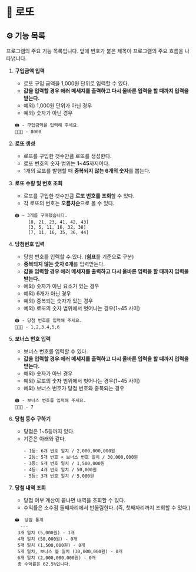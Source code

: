 # **💸 로또**

## **⚙️** 기능 목록

프로그램의 주요 기능 목록입니다.
앞에 번호가 붙은 제목이 프로그램의 주요 흐름을 나타냅니다.

1. **구입금액 입력**

   - 로또 구입 금액을 1,000원 단위로 입력할 수 있다.
   - **값을 입력할 경우 에러 메세지를 출력하고 다시 올바른 입력을 할 때까지 입력을 받는다.**
   - 예외) 1,000원 단위가 아닌 경우
   - 예외) 숫자가 아닌 경우

   ```
   🖨️ - 구입금액을 입력해 주세요.
   🧑🏻‍💻 - 8000
   ```

2. **로또 생성**
   - 로또를 구입한 갯수만큼 로또를 생성한다.
   - 로또 번호의 숫자 범위는 **1~45**까지이다.
   - 1개의 로또를 발행할 때 **중복되지 않는 6개의 숫자**를 뽑는다.
3. **로또 수량 및 번호 조회**

   - 로또를 구입한 갯수만큼 **로또 번호를 조회**할 수 있다.
   - 각 로또의 번호는 **오름차순**으로 볼 수 있다.

   ```
   🖨️ - 3개를 구매했습니다.
   		[8, 21, 23, 41, 42, 43]
   		[3, 5, 11, 16, 32, 38]
   		[7, 11, 16, 35, 36, 44]
   ```

4. **당첨번호 입력**

   - 당첨 번호를 입력할 수 있다. (**쉼표**를 기준으로 구분)
   - **중복되지 않는 숫자 6개**를 입력받는다.
   - **값을 입력할 경우 에러 메세지를 출력하고 다시 올바른 입력을 할 때까지 입력을 받는다.**
   - 예외) 숫자가 아닌 요소가 있는 경우
   - 예외) 6개가 아닌 경우
   - 예외) 중복되는 숫자가 있는 경우
   - 예외) 로또의 숫자 범위에서 벗어나는 경우(1~45 사이)

   ```
   🖨️ - 당첨 번호를 입력해 주세요.
   🧑🏻‍💻 - 1,2,3,4,5,6
   ```

5. **보너스 번호 입력**

   - 보너스 번호를 입력할 수 있다.
   - **값을 입력할 경우 에러 메세지를 출력하고 다시 올바른 입력을 할 때까지 입력을 받는다.**
   - 예외) 숫자가 아닌 경우
   - 예외) 로또의 숫자 범위에서 벗어나는 경우(1~45 사이)
   - 예외) 보너스 번호가 당첨 번호와 중복되는 경우

   ```
   🖨️ - 보너스 번호를 입력해 주세요.
   🧑🏻‍💻 - 7
   ```

6. **당첨 등수 구하기**
   - 당첨은 1~5등까지 있다.
   - 기준은 아래와 같다.
     ```
     - 1등: 6개 번호 일치 / 2,000,000,000원
     - 2등: 5개 번호 + 보너스 번호 일치 / 30,000,000원
     - 3등: 5개 번호 일치 / 1,500,000원
     - 4등: 4개 번호 일치 / 50,000원
     - 5등: 3개 번호 일치 / 5,000원
     ```
7. **당첨 내역 조회**

   - 당첨 여부 계산이 끝나면 내역을 조회할 수 있다.
   - 수익률은 소수점 둘째자리에서 반올림한다. (즉, 첫째자리까지 조회할 수 있다.)

   ```
   🖨️  당첨 통계
     ---
   	3개 일치 (5,000원) - 1개
   	4개 일치 (50,000원) - 0개
   	5개 일치 (1,500,000원) - 0개
   	5개 일치, 보너스 볼 일치 (30,000,000원) - 0개
   	6개 일치 (2,000,000,000원) - 0개
   	총 수익률은 62.5%입니다.
   ```
